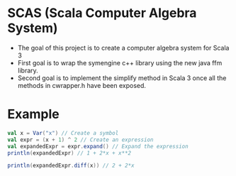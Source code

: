 # SCAS (Scala Computer Algebra System)

* The goal of this project is to create a computer algebra system for Scala 3
* First goal is to wrap the symengine c++ library using the new java ffm library.
* Second goal is to implement the simplify method in Scala 3 once all the methods in cwrapper.h have been exposed.

# Example

```scala
val x = Var("x") // Create a symbol
val expr = (x + 1) ^ 2 // Create an expression
val expandedExpr = expr.expand() // Expand the expression
println(expandedExpr) // 1 + 2*x + x**2

println(expandedExpr.diff(x)) // 2 + 2*x
```





